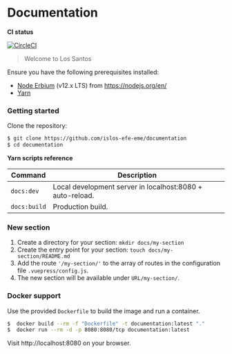 # Documentation

**CI status**

[![CircleCI](https://circleci.com/gh/islos-efe-eme/documentation/tree/master.svg?style=svg)](https://circleci.com/gh/islos-efe-eme/documentation/tree/master)

> Welcome to Los Santos

Ensure you have the following prerequisites installed:

- [Node Erbium](https://nodejs.org/en/) (v12.x LTS) from https://nodejs.org/en/
- [Yarn](https://yarnpkg.com/en/)


### Getting started

Clone the repository:

```sh
$ git clone https://github.com/islos-efe-eme/documentation
$ cd documentation
```

**Yarn scripts reference**

| Command      | Description                                              |
|--------------|----------------------------------------------------------|
| `docs:dev`   | Local development server in localhost:8080 + auto-reload.|
| `docs:build` | Production build.                                        |

### New section

1. Create a directory for your section: `mkdir docs/my-section`
2. Create the entry point for your section: `touch docs/my-section/README.md`
3. Add the route `'/my-section/'` to the array of routes in the configuration file `.vuepress/config.js`.
4. The new section will be available under `URL/my-section/`. 

### Docker support

Use the provided `Dockerfile` to build the image and run a container. 

```sh
$  docker build --rm -f "Dockerfile" -t documentation:latest "."
$  docker run --rm -d -p 8080:8080/tcp documentation:latest
```

Visit http://localhost:8080 on your browser.
